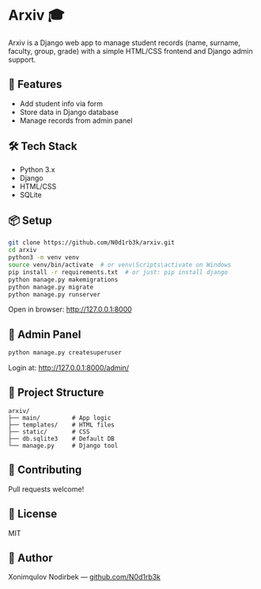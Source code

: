 # Arxiv 🎓

Arxiv is a Django web app to manage student records (name, surname, faculty, group, grade) with a simple HTML/CSS frontend and Django admin support.

## 🚀 Features
- Add student info via form
- Store data in Django database
- Manage records from admin panel

## 🛠️ Tech Stack
- Python 3.x
- Django
- HTML/CSS
- SQLite

## 📦 Setup

```bash
git clone https://github.com/N0d1rb3k/arxiv.git
cd arxiv
python3 -m venv venv
source venv/bin/activate  # or venv\Scripts\activate on Windows
pip install -r requirements.txt  # or just: pip install django
python manage.py makemigrations
python manage.py migrate
python manage.py runserver
```

Open in browser: http://127.0.0.1:8000

## 🔐 Admin Panel

```bash
python manage.py createsuperuser
```

Login at: http://127.0.0.1:8000/admin/

## 📂 Project Structure
```
arxiv/
├── main/         # App logic
├── templates/    # HTML files
├── static/       # CSS
├── db.sqlite3    # Default DB
└── manage.py     # Django tool
```

## 🤝 Contributing
Pull requests welcome!

## 📄 License
MIT

## 👤 Author
Xonimqulov Nodirbek — [github.com/N0d1rb3k](https://github.com/N0d1rb3k)
